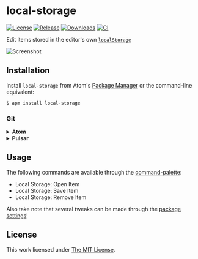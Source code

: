 # local-storage

[![License](https://img.shields.io/github/license/idleberg/atom-local-storage?color=blue&style=for-the-badge)](https://github.com/idleberg/atom-local-storage/blob/master/LICENSE)
[![Release](https://img.shields.io/github/v/release/idleberg/atom-local-storage?style=for-the-badge)](https://github.com/idleberg/atom-local-storage/releases)
[![Downloads](https://img.shields.io/pulsar/dt/local-storage?style=for-the-badge&color=slateblue)](https://web.pulsar-edit.dev/packages/local-storage)
[![CI](https://img.shields.io/github/actions/workflow/status/idleberg/atom-local-storage/default.yml?style=for-the-badge)](https://github.com/idleberg/atom-local-storage/actions)

Edit items stored in the editor's own [`localStorage`](https://developer.mozilla.org/en-US/docs/Web/API/Web_Storage_API/Using_the_Web_Storage_API)

![Screenshot](https://raw.github.com/idleberg/atom-local-storage/master/screenshot.png)

## Installation

Install `local-storage` from Atom's [Package Manager](http://flight-manual.atom.io/using-atom/sections/atom-packages/) or the command-line equivalent:

`$ apm install local-storage`

### Git

<details>
<summary><strong>Atom</strong></summary>

Change to your Atom packages directory:

```bash
# Windows
$ cd %USERPROFILE%\.atom\packages

# Linux & macOS
$ cd ~/.atom/packages/
```

Clone repository as `local-storage`:

```bash
$ git clone https://github.com/idleberg/atom-local-storage local-storage
```

Inside the cloned directory, install Node dependencies:

```bash
$ apm install
```

</details>

<details>
<summary><strong>Pulsar</strong></summary>

Change to your Pulsar packages directory:

```powershell
# Windows
$ cd %USERPROFILE%\.pulsar\packages

# Linux & macOS
$ cd ~/.pulsar/packages/
```

Clone repository as `local-storage`:

```bash
$ git clone https://github.com/idleberg/atom-local-storage local-storage
```

Inside the cloned directory, install Node dependencies:

```bash
$ ppm install
```

</details>

## Usage

The following commands are available through the [command-palette](https://flight-manual.atom.io/getting-started/sections/atom-basics/#command-palette):

* Local Storage: Open Item
* Local Storage: Save Item
* Local Storage: Remove Item

Also take note that several tweaks can be made through the [package settings](https://flight-manual.atom.io/using-atom/sections/atom-packages/#package-settings)!

## License

This work licensed under [The MIT License](https://opensource.org/licenses/MIT).
